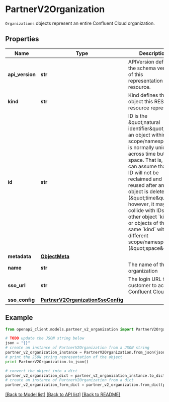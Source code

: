# PartnerV2Organization

`Organizations` objects represent an entire Confluent Cloud organization.

## Properties
Name | Type | Description | Notes
------------ | ------------- | ------------- | -------------
**api_version** | **str** | APIVersion defines the schema version of this representation of a resource. | [optional] [readonly] 
**kind** | **str** | Kind defines the object this REST resource represents. | [optional] [readonly] 
**id** | **str** | ID is the \&quot;natural identifier\&quot; for an object within its scope/namespace; it is normally unique across time but not space. That is, you can assume that the ID will not be reclaimed and reused after an object is deleted (\&quot;time\&quot;); however, it may collide with IDs for other object &#x60;kinds&#x60; or objects of the same &#x60;kind&#x60; within a different scope/namespace (\&quot;space\&quot;). | [optional] [readonly] 
**metadata** | [**ObjectMeta**](ObjectMeta.md) |  | [optional] 
**name** | **str** | The name of the organization | [optional] 
**sso_url** | **str** | The login URL for the customer to access Confluent Cloud | [optional] [readonly] 
**sso_config** | [**PartnerV2OrganizationSsoConfig**](PartnerV2OrganizationSsoConfig.md) |  | [optional] 

## Example

```python
from openapi_client.models.partner_v2_organization import PartnerV2Organization

# TODO update the JSON string below
json = "{}"
# create an instance of PartnerV2Organization from a JSON string
partner_v2_organization_instance = PartnerV2Organization.from_json(json)
# print the JSON string representation of the object
print PartnerV2Organization.to_json()

# convert the object into a dict
partner_v2_organization_dict = partner_v2_organization_instance.to_dict()
# create an instance of PartnerV2Organization from a dict
partner_v2_organization_form_dict = partner_v2_organization.from_dict(partner_v2_organization_dict)
```
[[Back to Model list]](../ccloud/README.md#documentation-for-models) [[Back to API list]](../ccloud/README.md#documentation-for-api-endpoints) [[Back to README]](../ccloud/README.md)



